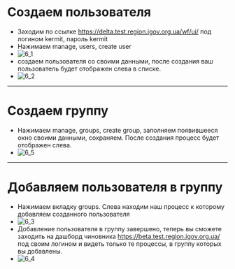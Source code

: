 # Создаем пользователя
* Заходим по ссылке https://delta.test.region.igov.org.ua/wf/ui/ под логином kermit, пароль kermit
* Нажимаем manage, users, create user
* ![6_1](https://github.com/e-government-ua/i/blob/test/doc/bp/img/6_1.JPG)
* создаем пользователя со своими данными, после создания ваш пользователь будет отображен слева в списке.
* ![6_2](https://github.com/e-government-ua/i/blob/test/doc/bp/img/6_2.jpg)

***
# Создаем группу
* Нажимаем manage, groups, create group, заполняем появившееся окно своими данными, сохраняем. После создания процесс будет отображен слева.
* ![6_5](https://github.com/e-government-ua/i/blob/test/doc/bp/img/6_5.jpg)

***
# Добавляем пользователя в группу
* Нажимаем вкладку groups. Слева находим наш процесс к которому добавляем созданного пользователя 
* ![6_3](https://github.com/e-government-ua/i/blob/test/doc/bp/img/6_3.jpg)
* Добавление пользователя в группу завершено, теперь вы сможете заходить на дашборд чиновника https://beta.test.region.igov.org.ua/ под своим логином и видеть только те процессы, в группу которых вы добавлены.
* ![6_4](https://github.com/e-government-ua/i/blob/test/doc/bp/img/6_4.jpg)
